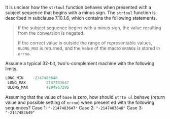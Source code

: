 It is unclear how the `strtoul` function behaves when presented with a subject
sequence that begins with a minus sign. The `strtoul` function is described in
subclause 7.10.1.6, which contains the following statements.

> If the subject sequence begins with a minus sign, the value resulting from the
> conversion is negated.
> 
> If the correct value is outside the range of representable values, `ULONG_MAX`
> is returned, and the value of the macro `ERANGE` is stored in `errno`.

Assume a typical 32-bit, two's-complement machine with the following limits.

```c
LONG_MIN    -2147483648
 LONG_MAX         2147483647
 ULONG_MAX        4294967295
```

Assuming that the value of `base` is zero, how should `strto ul` behave (return
value and possible setting of `errno`) when present ed with the following
sequences? Case 1: `"-2147483647"` Case 2: `"-2147483648"` Case 3:
`"-2147483649"`
